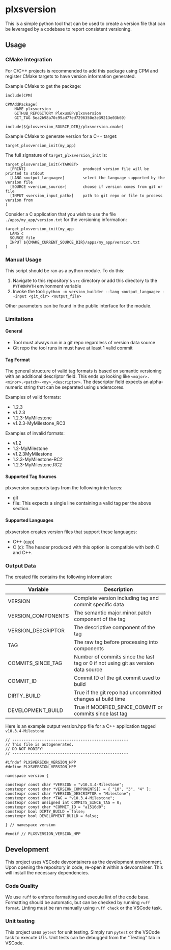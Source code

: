 # plxsversion

This is a simple python tool that can be used to create a version file that can be leveraged by a codebase to report consistent versioning. 

## Usage

### CMake Integration

For C/C++ projects is recommended to add this package using CPM and register CMake targets to have version information generated. 

Example CMake to get the package:
```
include(CPM)

CPMAddPackage(
    NAME plxsversion
    GITHUB_REPOSITORY PlexusEP/plxsversion
    GIT_TAG 5ea2b98a70c99ad77ed7296350e3e39213e03b69)
    
include(${plxsversion_SOURCE_DIR}/plxsversion.cmake)
```

Example CMake to generate version for a C++ target:
```
target_plxsversion_init(my_app)
```

The full signature of `target_plxsversion_init` is:
```
target_plxsversion_init(<TARGET>
  [PRINT]                         produced version file will be printed to stdout
  [LANG <output_language>]        select the language supported by the version file
  [SOURCE <version_source>]       choose if version comes from git or file
  [INPUT <version_input_path>]    path to git repo or file to process version from
)
```

Consider a C application that you wish to use the file `./apps/my_app/version.txt` for the versioning information:
```
target_plxsversion_init(my_app
  LANG c
  SOURCE file
  INPUT ${CMAKE_CURRENT_SOURCE_DIR}/apps/my_app/version.txt
)
```

### Manual Usage

This script should be ran as a python module. To do this:

1. Navigate to this repository's `src` directory or add this directory to the `PYTHONPATH` environment variable
2. Invoke the tool: ```python -m version_builder --lang <output_language> --input <git_dir> <output_file>```

Other parameters can be found in the public interface for the module. 

### Limitations

#### General

- Tool must always run in a git repo regardless of version data source
- Git repo the tool runs in must have at least 1 valid commit

#### Tag Format

The general structure of valid tag formats is based on semantic versioning with an additional descriptor field. This ends up looking like `<major>.<minor>.<patch>-<my>_<descriptor>`. The descriptor field expects an alpha-numeric string that can be separated using underscores. 

Examples of valid formats:

- 1.2.3
- v1.2.3
- 1.2.3-MyMilestone
- v1.2.3-MyMilestone_RC3

Examples of invalid formats:

- v1.2
- 1.2-MyMilestone
- v1.2.3MyMilestone
- 1.2.3-MyMilestone-RC2
- 1.2.3-MyMilestone.RC2

#### Supported Tag Sources

plxsversion supports tags from the following interfaces:

- git
- file: This expects a single line containing a valid tag per the above section. 

#### Supported Languages

plxsversion creates version files that support these languages:

- C++ (cpp)
- C (c): The header produced with this option is compatible with both C and C++. 

### Output Data

The created file contains the following information:

| Variable                | Description |
| ----------------------- | ----------- |
| VERSION                 | Complete version including tag and commit specific data |
| VERSION_COMPONENTS      | The semantic major.minor.patch component of the tag |
| VERSION_DESCRIPTOR      | The descriptive component of the tag |
| TAG                     | The raw tag before processing into components |
| COMMITS_SINCE_TAG       | Number of commits since the last tag or 0 if not using git as version data source |
| COMMIT_ID               | Commit ID of the git commit used to build |
| DIRTY_BUILD             | True if the git repo had uncommitted changes at build time |
| DEVELOPMENT_BUILD       | True if MODIFIED_SINCE_COMMIT or commits since last tag |

Here is an example output version.hpp file for a C++ application tagged `v10.3.4-Milestone`

```
// ---------------------------------------------------
// This file is autogenerated.
// DO NOT MODIFY!
// ---------------------------------------------------

#ifndef PLXSVERSION_VERSION_HPP
#define PLXSVERSION_VERSION_HPP

namespace version {

constexpr const char *VERSION = "v10.3.4-Milestone";
constexpr const char *VERSION_COMPONENTS[] = { "10", "3", "4" };
constexpr const char *VERSION_DESCRIPTOR = "Milestone";
constexpr const char *TAG = "v10.3.4-Milestone";
constexpr const unsigned int COMMITS_SINCE_TAG = 0;
constexpr const char *COMMIT_ID = "a1516d0";
constexpr bool DIRTY_BUILD = false;
constexpr bool DEVELOPMENT_BUILD = false;

} // namespace version

#endif // PLXSVERSION_VERSION_HPP
```


## Development

This project uses VSCode devcontainers as the development environment. Upon opening the repository in code, re-open it within a devcontainer. This will install the necessary dependencies.

### Code Quality

We use `ruff` to enforce formatting and execute lint of the code base. Formatting should be automatic, but can be checked by running `ruff format`. Linting must be ran manually using `ruff check` or the VSCode task. 

### Unit testing

This project uses `pytest` for unit testing. Simply run `pytest` or the VSCode task to execute UTs. Unit tests can be debugged from the "Testing" tab in VSCode. 
